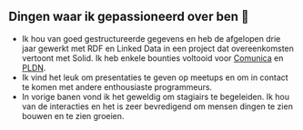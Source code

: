 Dingen waar ik gepassioneerd over ben 🎉
-------------------------

-   Ik hou van goed gestructureerde gegevens en heb de afgelopen drie jaar gewerkt met RDF en Linked Data in een project dat overeenkomsten vertoont met Solid. Ik heb enkele bounties voltooid voor [Comunica](https://comunica.dev/association/bounties/) en [PLDN](https://github.com/pldn/LDWizard/issues/59).
-   Ik vind het leuk om presentaties te geven op meetups en om in contact te komen met andere enthousiaste programmeurs.
-   In vorige banen vond ik het geweldig om stagiairs te begeleiden. Ik hou van de interacties en het is zeer bevredigend om mensen dingen te zien bouwen en te zien groeien.
